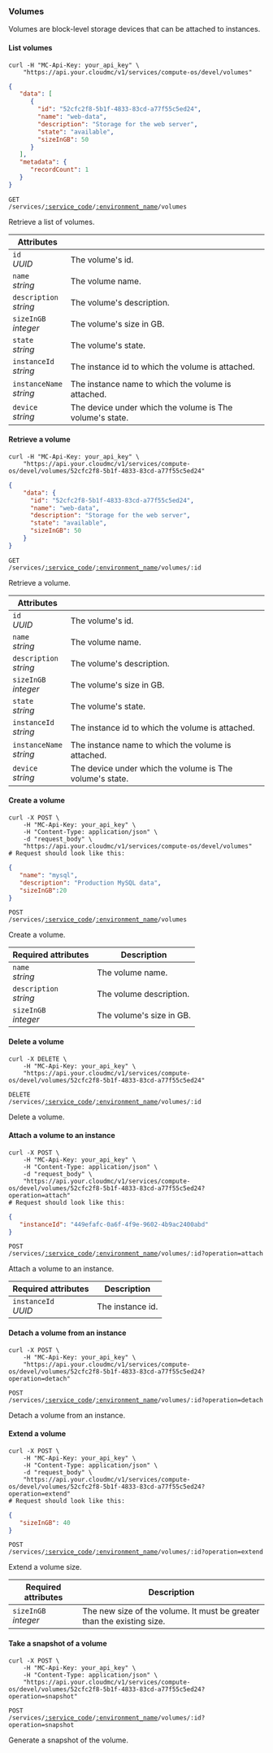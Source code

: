### Volumes

Volumes are block-level storage devices that can be attached to instances.

#### List volumes

```shell
curl -H "MC-Api-Key: your_api_key" \
    "https://api.your.cloudmc/v1/services/compute-os/devel/volumes"
```
```json
{
   "data": [
      {
        "id": "52cfc2f8-5b1f-4833-83cd-a77f55c5ed24",
        "name": "web-data",
        "description": "Storage for the web server",
        "state": "available",
        "sizeInGB": 50
      }
   ],
   "metadata": {
      "recordCount": 1
   }
}
```

<code>GET /services/<a href="#administration-service-connections">:service_code</a>/<a href="#administration-environments">:environment_name</a>/volumes</code>

Retrieve a list of volumes.

Attributes | &nbsp;
------- | -----------
`id`<br/>*UUID* | The volume's id.
`name`<br/>*string* | The volume name.
`description`<br/>*string* | The volume's description.
`sizeInGB`<br/>*integer* | The volume's size in GB.
`state`<br/>*string* | The volume's state.
`instanceId`<br/>*string* | The instance id to which the volume is attached.
`instanceName`<br/>*string* | The instance name to which the volume is attached.
`device`<br/>*string* | The device under which the volume is The volume's state.


#### Retrieve a volume

```shell
curl -H "MC-Api-Key: your_api_key" \
    "https://api.your.cloudmc/v1/services/compute-os/devel/volumes/52cfc2f8-5b1f-4833-83cd-a77f55c5ed24"
```
```json
{
    "data": {
      "id": "52cfc2f8-5b1f-4833-83cd-a77f55c5ed24",
      "name": "web-data",
      "description": "Storage for the web server",
      "state": "available",
      "sizeInGB": 50
    }
}
```

<code>GET /services/<a href="#administration-service-connections">:service_code</a>/<a href="#administration-environments">:environment_name</a>/volumes/:id</code>

Retrieve a volume.

Attributes | &nbsp;
------- | -----------
`id`<br/>*UUID* | The volume's id.
`name`<br/>*string* | The volume name.
`description`<br/>*string* | The volume's description.
`sizeInGB`<br/>*integer* | The volume's size in GB.
`state`<br/>*string* | The volume's state.
`instanceId`<br/>*string* | The instance id to which the volume is attached.
`instanceName`<br/>*string* | The instance name to which the volume is attached.
`device`<br/>*string* | The device under which the volume is The volume's state.

#### Create a volume

```shell
curl -X POST \
    -H "MC-Api-Key: your_api_key" \
    -H "Content-Type: application/json" \
    -d "request_body" \
    "https://api.your.cloudmc/v1/services/compute-os/devel/volumes"
# Request should look like this:
```
```json
{
   "name": "mysql",
   "description": "Production MySQL data",
   "sizeInGB":20
}
```

<code>POST /services/<a href="#administration-service-connections">:service_code</a>/<a href="#administration-environments">:environment_name</a>/volumes</code>

Create a volume.

Required attributes                | Description                         
---------------------------------- | -----------------------------------
`name`<br/>*string*                | The volume name.
`description`<br/>*string*         | The volume description.
`sizeInGB`<br/>*integer*           | The volume's size in GB.

#### Delete a volume

```shell
curl -X DELETE \
    -H "MC-Api-Key: your_api_key" \
    "https://api.your.cloudmc/v1/services/compute-os/devel/volumes/52cfc2f8-5b1f-4833-83cd-a77f55c5ed24"
```

<code>DELETE /services/<a href="#administration-service-connections">:service_code</a>/<a href="#administration-environments">:environment_name</a>/volumes/:id</code>

Delete a volume.

#### Attach a volume to an instance

```shell
curl -X POST \
    -H "MC-Api-Key: your_api_key" \
    -H "Content-Type: application/json" \
    -d "request_body" \
    "https://api.your.cloudmc/v1/services/compute-os/devel/volumes/52cfc2f8-5b1f-4833-83cd-a77f55c5ed24?operation=attach"
# Request should look like this:
```
```json
{
   "instanceId": "449efafc-0a6f-4f9e-9602-4b9ac2400abd"
}
```

<code>POST /services/<a href="#administration-service-connections">:service_code</a>/<a href="#administration-environments">:environment_name</a>/volumes/:id?operation=attach</code>

Attach a volume to an instance.

Required attributes                | Description                         
---------------------------------- | -----------------------------------
`instanceId`<br/>*UUID*            | The instance id.

#### Detach a volume from an instance

```shell
curl -X POST \
    -H "MC-Api-Key: your_api_key" \
    "https://api.your.cloudmc/v1/services/compute-os/devel/volumes/52cfc2f8-5b1f-4833-83cd-a77f55c5ed24?operation=detach"
```

<code>POST /services/<a href="#administration-service-connections">:service_code</a>/<a href="#administration-environments">:environment_name</a>/volumes/:id?operation=detach</code>

Detach a volume from an instance.

#### Extend a volume

```shell
curl -X POST \
    -H "MC-Api-Key: your_api_key" \
    -H "Content-Type: application/json" \
    -d "request_body" \
    "https://api.your.cloudmc/v1/services/compute-os/devel/volumes/52cfc2f8-5b1f-4833-83cd-a77f55c5ed24?operation=extend"
# Request should look like this:
```
```json
{
   "sizeInGB": 40
}
```

<code>POST /services/<a href="#administration-service-connections">:service_code</a>/<a href="#administration-environments">:environment_name</a>/volumes/:id?operation=extend</code>

Extend a volume size.

Required attributes                | Description                         
---------------------------------- | -----------------------------------
`sizeInGB`<br/>*integer*            | The new size of the volume. It must be greater than the existing size.


#### Take a snapshot of a volume

```shell
curl -X POST \
    -H "MC-Api-Key: your_api_key" \
    -H "Content-Type: application/json" \
    "https://api.your.cloudmc/v1/services/compute-os/devel/volumes/52cfc2f8-5b1f-4833-83cd-a77f55c5ed24?operation=snapshot"
```

<code>POST /services/<a href="#administration-service-connections">:service_code</a>/<a href="#administration-environments">:environment_name</a>/volumes/:id?operation=snapshot</code>

Generate a snapshot of the volume.

